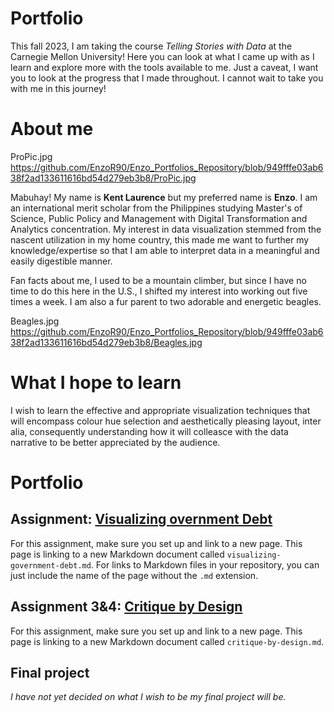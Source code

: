 # Portfolio
This fall 2023, I am taking the course *Telling Stories with Data* at the Carnegie Mellon University! Here you can look at what I came up with as I learn and explore more with the tools available to me. Just a caveat, I want you to look at the progress that I made throughout. I cannot wait to take you with me in this journey!

# About me
ProPic.jpg
https://github.com/EnzoR90/Enzo_Portfolios_Repository/blob/949fffe03ab638f2ad133611616bd54d279eb3b8/ProPic.jpg

Mabuhay!  My name is **Kent Laurence** but my preferred name is **Enzo**. I am an international merit scholar from the Philippines studying Master's of Science, Public Policy and Management with Digital Transformation and Analytics concentration. My interest in data visualization stemmed from the nascent utilization in my home country, this made me want to further my knowledge/expertise so that I am able to interpret data in a meaningful and easily digestible manner.

Fan facts about me, I used to be a mountain climber, but since I have no time to do this here in the U.S., I shifted my interest into working out five times a week. I am also a fur parent to two adorable and energetic beagles. 

Beagles.jpg
https://github.com/EnzoR90/Enzo_Portfolios_Repository/blob/949fffe03ab638f2ad133611616bd54d279eb3b8/Beagles.jpg

# What I hope to learn
I wish to learn the effective and appropriate visualization techniques that will encompass colour hue selection and aesthetically pleasing layout, inter alia, consequently understanding how it will colleasce with the data narrative to be better appreciated by the audience.

# Portfolio

## Assignment: [Visualizing overnment Debt](visualizing-government-debt)
For this assignment, make sure you set up and link to a new page.  This page is linking to a new Markdown document called `visualizing-government-debt.md`.  For links to Markdown files in your repository, you can just include the name of the page without the `.md` extension. 

## Assignment 3&4: [Critique by Design](critique-by-design)
For this assignment, make sure you set up and link to a new page.  This page is linking to a new Markdown document called `critique-by-design.md`.  

## Final project
*I have not yet decided on what I wish to be my final project will be.*
